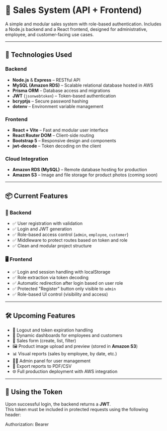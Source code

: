 # 🛒 Sales System (API + Frontend)

A simple and modular sales system with role-based authentication. Includes a Node.js backend and a React frontend, designed for administrative, employee, and customer-facing use cases.

---

## 🚀 Technologies Used

### Backend
- **Node.js** & **Express** – RESTful API
- **MySQL (Amazon RDS)** – Scalable relational database hosted in AWS
- **Prisma ORM** – Database access and migrations
- **JWT** (`jsonwebtoken`) – Token-based authentication
- **bcryptjs** – Secure password hashing
- **dotenv** – Environment variable management

### Frontend
- **React + Vite** – Fast and modular user interface
- **React Router DOM** – Client-side routing
- **Bootstrap 5** – Responsive design and components
- **jwt-decode** – Token decoding on the client

### Cloud Integration
- **Amazon RDS (MySQL)** – Remote database hosting for production
- **Amazon S3** – Image and file storage for product photos (coming soon)

---

## 📦 Current Features

### 🔐 Backend
- ✅ User registration with validation
- ✅ Login and JWT generation
- ✅ Role-based access control (`admin`, `employee`, `customer`)
- ✅ Middleware to protect routes based on token and role
- ✅ Clean and modular project structure

### 🖥️ Frontend
- ✅ Login and session handling with localStorage
- ✅ Role extraction via token decoding
- ✅ Automatic redirection after login based on user role
- ✅ Protected "Register" button only visible to `admin`
- ✅ Role-based UI control (visibility and access)

---

## 🛠️ Upcoming Features

- 🔄 Logout and token expiration handling
- 🧾 Dynamic dashboards for employees and customers
- 📝 Sales form (create, list, filter)
- 🖼️ Product image upload and preview (stored in **Amazon S3**)
- 📊 Visual reports (sales by employee, by date, etc.)
- 🧑‍💼 Admin panel for user management
- 📁 Export reports to PDF/CSV
- 🌐 Full production deployment with AWS integration

---

## 🔐 Using the Token

Upon successful login, the backend returns a **JWT**.  
This token must be included in protected requests using the following header:

Authorization: Bearer <token>

